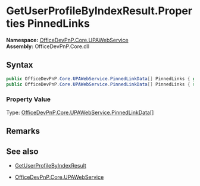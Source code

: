 # GetUserProfileByIndexResult.Properties PinnedLinks
  

**Namespace:** [OfficeDevPnP.Core.UPAWebService](OfficeDevPnP.Core.UPAWebService.md)  
**Assembly:** OfficeDevPnP.Core.dll  
## Syntax
```C#
public OfficeDevPnP.Core.UPAWebService.PinnedLinkData[] PinnedLinks { get; }
public OfficeDevPnP.Core.UPAWebService.PinnedLinkData[] PinnedLinks { set; }
```

### Property Value
Type: [OfficeDevPnP.Core.UPAWebService.PinnedLinkData[]](OfficeDevPnP.Core.UPAWebService.PinnedLinkData[].md) 

## Remarks 

## See also
- [GetUserProfileByIndexResult](GetUserProfileByIndexResult.md) 

- [OfficeDevPnP.Core.UPAWebService](OfficeDevPnP.Core.UPAWebService.md)
